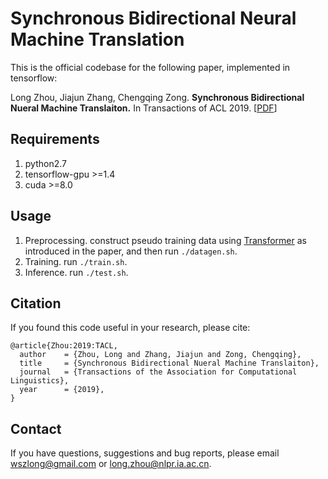 Synchronous Bidirectional Neural Machine Translation
===

This is the official codebase for the following paper, implemented in tensorflow:

Long Zhou, Jiajun Zhang, Chengqing Zong. **Synchronous Bidirectional Nueral Machine Translaiton.** In Transactions of ACL 2019. [[PDF](https://arxiv.org/abs/1905.04847)]


Requirements
---
1. python2.7
2. tensorflow-gpu >=1.4
3. cuda >=8.0

Usage
---
1. Preprocessing. construct pseudo training data using [Transformer](https://github.com/wszlong/transformer) as introduced in the paper, 
 and then run `./datagen.sh`.
2. Training. run `./train.sh`.
3. Inference. run `./test.sh`.

## Citation
If you found this code useful in your research, please cite:
<pre><code>@article{Zhou:2019:TACL,
  author    = {Zhou, Long and Zhang, Jiajun and Zong, Chengqing},
  title     = {Synchronous Bidirectional Nueral Machine Translaiton},
  journal   = {Transactions of the Association for Computational Linguistics},
  year      = {2019},
}
</code></pre>

Contact
---
If you have questions, suggestions and bug reports, please email wszlong@gmail.com or long.zhou@nlpr.ia.ac.cn.
